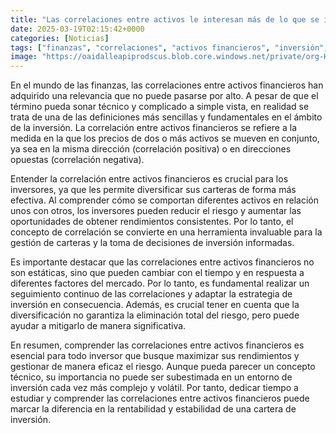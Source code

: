 ```yaml
---
title: "Las correlaciones entre activos le interesan más de lo que se imagina"
date: 2025-03-19T02:15:42+0000
categories: [Noticias]
tags: ["finanzas", "correlaciones", "activos financieros", "inversión", "diversificación", "riesgo", "gestión de carteras."]
image: "https://oaidalleapiprodscus.blob.core.windows.net/private/org-HKmKxpuNw3Y88lm4EBrIPq0n/user-ZwiCXOggLL8ZNNKE2g7rXFmV/img-uGdAVQGdEfkSJfIVmoIPvLmh.png?st=2025-03-19T01%3A15%3A42Z&se=2025-03-19T03%3A15%3A42Z&sp=r&sv=2024-08-04&sr=b&rscd=inline&rsct=image/png&skoid=d505667d-d6c1-4a0a-bac7-5c84a87759f8&sktid=a48cca56-e6da-484e-a814-9c849652bcb3&skt=2025-03-18T23%3A31%3A09Z&ske=2025-03-19T23%3A31%3A09Z&sks=b&skv=2024-08-04&sig=iFP5lvY2q/qs%2BTV8YQee4EcWMexLS0vOrz9WonIykQM%3D"
---
```


En el mundo de las finanzas, las correlaciones entre activos financieros han adquirido una relevancia que no puede pasarse por alto. A pesar de que el término pueda sonar técnico y complicado a simple vista, en realidad se trata de una de las definiciones más sencillas y fundamentales en el ámbito de la inversión. La correlación entre activos financieros se refiere a la medida en la que los precios de dos o más activos se mueven en conjunto, ya sea en la misma dirección (correlación positiva) o en direcciones opuestas (correlación negativa).

Entender la correlación entre activos financieros es crucial para los inversores, ya que les permite diversificar sus carteras de forma más efectiva. Al comprender cómo se comportan diferentes activos en relación unos con otros, los inversores pueden reducir el riesgo y aumentar las oportunidades de obtener rendimientos consistentes. Por lo tanto, el concepto de correlación se convierte en una herramienta invaluable para la gestión de carteras y la toma de decisiones de inversión informadas.

Es importante destacar que las correlaciones entre activos financieros no son estáticas, sino que pueden cambiar con el tiempo y en respuesta a diferentes factores del mercado. Por lo tanto, es fundamental realizar un seguimiento continuo de las correlaciones y adaptar la estrategia de inversión en consecuencia. Además, es crucial tener en cuenta que la diversificación no garantiza la eliminación total del riesgo, pero puede ayudar a mitigarlo de manera significativa.

En resumen, comprender las correlaciones entre activos financieros es esencial para todo inversor que busque maximizar sus rendimientos y gestionar de manera eficaz el riesgo. Aunque pueda parecer un concepto técnico, su importancia no puede ser subestimada en un entorno de inversión cada vez más complejo y volátil. Por tanto, dedicar tiempo a estudiar y comprender las correlaciones entre activos financieros puede marcar la diferencia en la rentabilidad y estabilidad de una cartera de inversión.
    
